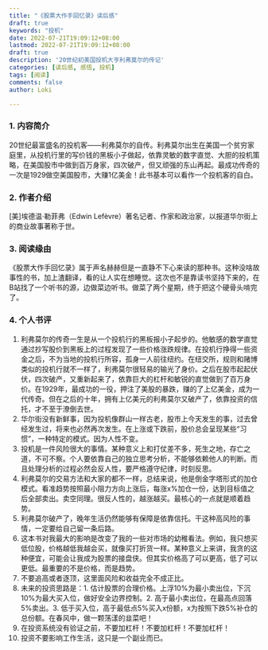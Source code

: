 ```yaml
---
title: "《股票大作手回忆录》读后感"
draft: true
keywords: "投机"
date: 2022-07-21T19:09:12+08:00
lastmod: 2022-07-21T19:09:12+08:00
draft: true
description: '20世纪初美国投机大亨利弗莫尔的传记'
categories: [读后感, 感悟, 投机]
tags: [阅读]
comments: false
author: Loki

---
```




### 1. 内容简介

20世纪最富盛名的投机客——利弗莫尔的自传。利弗莫尔出生在美国一个贫穷家庭里，从投机行里的写价钱的黑板小子做起，依靠灵敏的数字直觉、大胆的投机策略，在美国股市中做到百万身家，四次破产，但又顽强的东山再起。最成功传奇的一次是1929做空美国股市，大赚1亿美金！此书基本可以看作一个投机客的自白。



### 2. 作者介绍

[美]埃德温·勒菲弗（Edwin Lefèvre）著名记者、作家和政治家，以报道华尔街上的商业故事著称于世。



### 3. 阅读缘由

《股票大作手回忆录》属于声名赫赫但是一直静不下心来读的那种书。这种没啥故事性的书，加上渣翻译，看的让人实在想睡觉。这次也不是靠读书坚持下来的，在B站找了一个听书的源，边做菜边听书。做菜了两个星期，终于把这个硬骨头啃完了。



### 4. 个人书评

1. 利弗莫尔的传奇一生是从一个投机行的黑板报小子起步的。他敏感的数学直觉通过抄写股价到黑板上的过程发现了一些价格涨跌规律。在投机行挣得一些资金之后，不为当地的投机行所容，孤身一人前往纽约。在纽交所，规则和赌博类似的投机行就不一样了，利弗莫尔很轻易的输光了身价。之后在股市起起伏伏，四次破产，又重新起来了，依靠巨大的杠杆和敏锐的直觉做到了百万身价。在1929年，最成功的一役，押注了美股的暴跌，赚的了上亿美金，成为一代传奇。但在之后的十年，拥有上亿美元的利弗莫尔又破产了，依靠投资的信托，才不至于潦倒去世。
2.  华尔街没有新鲜事，因为投机像群山一样古老，股市上今天发生的事，过去曾经发生过，将来也必然再次发生。在上涨或下跌前，股价总会呈现某些“习惯”，一种特定的模式。因为人性不变。
3. 投机是一件风险很大的事情。某种意义上和打仗差不多，死生之地，存亡之道，不可不察。个人要依靠自己的独立思考分析，不能够依赖他人的判断。而且处理分析的过程必然会反人性，要严格遵守纪律，时刻反思。
4. 利弗莫尔的交易方法和大家的都不一样，总结来说，他是倒金字塔形式的加仓模式。看准趋势按照最小阻力方向上涨后，每涨x%加仓一份，达到目标值之后全部卖出。卖空同理。很反人性的，越涨越买。最核心的一点就是顺着趋势。
5. 利弗莫尔破产了，晚年生活仍然能够有保障是依靠信托。干这种高风险的事情，一定要给自己留一条后路。
6. 这本书对我最大的影响是改变了我的一些对市场的幼稚看法。例如，我只想买低位股，价格越低我越会买，就像买打折货一样。某种意义上来讲，我贪的这种便宜，可能会让我成为股票的接盘侠。但其实价格高了可以更高，低了可以更低。最重要的不是价格，而是趋势。
7. 不要追高或者逐顶，这里面风险和收益完全不成正比。
8. 未来的投资思路是：1. 估计股票的合理价格。上浮10%为最小卖出位，下沉10%为最大买入位，做好安全边界控制。2. 高于最小卖出位，在最高点回落5%卖出。3. 低于买入位，高于最低点5%买入x份额，x为按照下跌5%补仓的总份额。在春风中，做一颗荡漾的韭菜吧！
9. 在投资系统没有验证之前，不要加杠杆！不要加杠杆！不要加杠杆！
10. 投资不要影响工作生活，这只是一个副业而已。















































